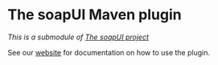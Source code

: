 # The soapUI Maven plugin 

*This is a submodule of [The soapUI project](https://github.com/SmartBear/soapui/tree/SOAPUI-3838-Convert-to-maven3)*

See our [website](http://www.soapui.org/Test-Automation/maven-2x.html) for documentation on how to use the plugin.

